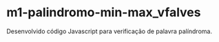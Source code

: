 # m1-palindromo-min-max_vfalves
Desenvolvido código Javascript para verificação de palavra palíndroma.
